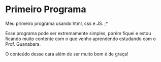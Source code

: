 # Primeiro Programa
 Meu primeiro programa usando html, css e JS. ;*

 Esse programa pode ser extremamente simples, porém fiquei e estou ficando muito contente com o que venho aprendendo estudando com o Prof. Guanabara.
 
 O conteúdo desse cara além de ser muito bom é de graça!

